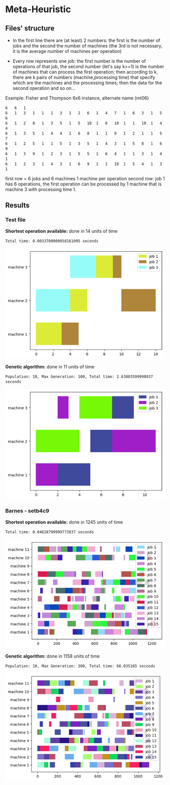 # Meta-Heuristic

## Files' structure

- In the first line there are (at least) 2 numbers: the first is the number of jobs and the second the number of machines (the 3rd is not necessary, it is the average number of machines per operation)

- Every row represents one job: the first number is the number of operations of that job, the second number (let's say k>=1) is the number of machines that can process the first operation; then according to k, there are k pairs of numbers (machine,processing time) that specify which are the machines and the processing times; then the data for the second operation and so on...

Example: Fisher and Thompson 6x6 instance, alternate name (mt06)

```
6   6   1   
6   1   3   1   1   1   3   1   2   6   1   4   7   1   6   3   1   5   6   
6   1   2   8   1   3   5   1   5   10  1   6   10  1   1   10  1   4   4   
6   1   3   5   1   4   4   1   6   8   1   1   9   1   2   1   1   5   7   
6   1   2   5   1   1   5   1   3   5   1   4   3   1   5   8   1   6   9   
6   1   3   9   1   2   3   1   5   5   1   6   4   1   1   3   1   4   1   
6   1   2   3   1   4   3   1   6   9   1   1   10  1   5   4   1   3   1   
```

first row = 6 jobs and 6 machines 1 machine per operation
second row: job 1 has 6 operations, the first operation can be processed by 1 machine that is machine 3 with processing time 1.

## Results

### Test file

**Shortest operation available:** done in 14 units of time

    Total time: 0.0033700000058161095 seconds 

![Test file - result with shortest operation available](results/test_shortest_operation.png)

**Genetic algorithm:** done in 11 units of time

    Population: 10, Max Generation: 100, Total time: 2.63803599998937 seconds

![Test file - result with genetic algorithm](results/test_genetic.png)


### Barnes - setb4c9

**Shortest operation available:** done in 1245 units of time

    Total time: 0.04628799999773037 seconds 

![Barnes setb4c9 - result with shortest operation available](results/barnes_setb4c9_shortest_operation.png)

**Genetic algorithm:** done in 1158 units of time

    Population: 10, Max Generation: 300, Total time: 66.035165 seconds

![Barnes setb4c9 - result with lgenetic algorithm](results/barnes_setb4c9_genetic.png)
